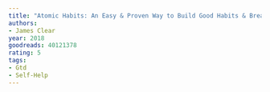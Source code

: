 ```yaml
---
title: "Atomic Habits: An Easy & Proven Way to Build Good Habits & Break Bad Ones"
authors:
- James Clear
year: 2018
goodreads: 40121378
rating: 5
tags:
- Gtd
- Self-Help
---
```

